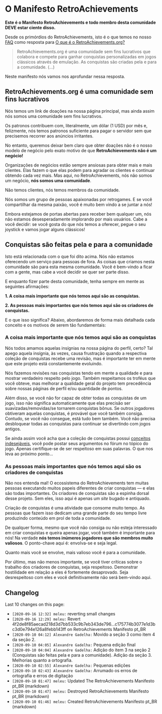 # O Manifesto RetroAchievements

**Este é o Manifesto RetroAchievements e todo membro desta comunidade DEVE estar ciente disso.**

Desde os primórdios do RetroAchievements, isto é o que temos no nosso [FAQ](https://docs.retroachievements.org/FAQ/) como resposta para [O que é o RetroAchievements.org?](https://docs.retroachievements.org/FAQ/#what-is-retroachievementsorg)

> RetroAchievements.org é uma comunidade sem fins lucrativos que colabora e compete para ganhar conquistas personalizadas em jogos clássicos através de emulação. As conquistas são criadas pela e para a comunidade. (...)

Neste manifesto nós vamos nos aprofundar nessa resposta.

## RetroAchievements.org é uma comunidade sem fins lucrativos

Nós temos um link de doações na nossa página principal, mas ainda assim nós somos uma comunidade sem fins lucrativos.

Os patronos contribuem com, literalmente, um dólar (1 USD) por mês e, felizmente, nós temos patronos suficiente para pagar o servidor sem que precisemos recorrer aos anúncios irritantes.

No entanto, queremos deixar bem claro que obter doações não é o nosso modelo de negócio pelo exato motivo de que **RetroAchievements não é um negócio!**

Organizações de negócios estão sempre ansiosas para obter mais e mais clientes. Elas fazem o que elas podem para agradar os clientes e continuar obtendo cada vez mais. Mas aqui, no RetroAchievements, nós não somos um negócio, **nós somos uma comunidade**.

Não temos clientes, nós temos membros da comunidade.

Nós somos um grupo de pessoas apaixonadas por retrogames. E se você compartilhar da mesma paixão, você é muito bem vindo a se juntar a nós!

Embora estejamos de portas abertas para receber bem qualquer um, nós não estamos desesperadamente implorando por mais usuários. Cabe a você decidir: se você gosta do que nós temos a oferecer, pegue o seu joystick e vamos jogar alguns clássicos!

## Conquistas são feitas pela e para a comunidade

Isto está relacionada com o que foi dito acima. Nós não estamos oferecendo um serviço para pessoas de fora. As coisas que criamos nesta comunidade são para esta mesma comunidade. Você é bem-vindo a ficar com a gente, mas cabe a você decidir se quer ser parte disso.

E enquanto fizer parte desta comunidade, tenha sempre em mente as seguintes afirmações:

**1. A coisa mais importante que nós temos aqui são as conquistas.**

**2. As pessoas mais importantes que nós temos aqui são os criadores de conquistas.**

E o que isso significa? Abaixo, abordaremos de forma mais detalhada cada conceito e os motivos de serem tão fundamentais:

### A coisa mais importante que nós temos aqui são as conquistas

Nós todos amamos aquelas insígnias na nossa página do perfil, certo? Tal apego aquela insígnia, às vezes, causa frustração quando a respectiva coleção de conquistas recebe uma revisão, mas é importante ter em mente que este projeto está constantemente evoluindo.

Nós fazemos revisões nas conquistas tendo em mente a qualidade e para mostrar verdadeiro respeito pelo jogo. Também respeitamos os troféus que você obteve, mas melhorar a qualidade geral do projeto tem precedência sobre nossas páginas de perfil e/ou quantidade de pontos.

Além disso, se você não for capaz de obter todas as conquistas de um jogo, isso não significa automaticamente que elas precisão ser suavizadas/removidas/se tornarem conquistas bônus. Se outros jogadores obtiveram aquelas conquistas, é provável que você também consiga. Contudo, se você não consegue, está tudo bem também. Você não precisa desbloquear todas as conquistas para continuar se divertindo com jogos antigos.

Se ainda assim você acha que a coleção de conquistas possui [conceitos indesejáveis](https://docs.retroachievements.org/Developers-Code-of-Conduct/#unwelcome-concepts), você pode postar seus argumentos no fórum no tópico do jogo. Apenas certifique-se de ser respeitoso em suas palavras. O que nos leva ao próximo ponto...

### As pessoas mais importantes que nós temos aqui são os criadores de conquistas

Não nos entenda mal! O ecossistema do RetroAchievements tem muitas pessoas executando muitos papeis diferentes de criar conquistas — e elas são todas importantes. Os criadores de conquistas são a espinha dorsal desse projeto. Sem eles, isso aqui é apenas um _site_ bugado e antiquado.

Criação de conquistas é uma atividade que consome muito tempo. As pessoas que fazem isso dedicam uma grande parte do seu tempo livre produzindo conteúdo em prol de toda a comunidade.

De qualquer forma, mesmo que você não consiga ou não esteja interessado em criar conquistas e queira apenas jogar, você também é importante para nós! Na verdade **nós temos inúmeros jogadores que são membros muito valiosos**. O ponto-chave aqui é: envolva-se e seja legal.

Quanto mais você se envolve, mais valioso você é para a comunidade.

Por último, mas não menos importante, se você tiver críticas sobre o trabalho dos criadores de conquistas, seja respeitoso. Demonstrar hostilidade em relação a eles é fortemente desaprovado. Seja desrespeitoso com eles e você definitivamente não será bem-vindo aqui.



## Changelog

Last 10 changes on this page:

- `[2020-09-16 12:32] meleu:` reverting small changes
- `[2020-09-16 12:29] meleu:` Revert 4f2de8f85aecad218d3d7bb533c9b7eb343de796...c175774b3077e1d3bc3d0e794e126a8febb143ff on RetroAchievements Manifesto pt_BR
- `[2020-09-10 04:12] Alexandre Gadelha:` Movido a seção 3 como item 4 da seção 2.
- `[2020-09-10 04:05] Alexandre Gadelha:` Pequena edição final
- `[2020-09-10 04:04] Alexandre Gadelha:` Adição do item 3 na seção 2 (Conquistas são feitas pela e para a comunidade). Adição da seção 3. Melhorias quanto a ortografia.
- `[2020-09-10 02:55] Alexandre Gadelha:` Pequenas edições
- `[2020-09-10 02:43] Alexandre Gadelha:` Arrumado os erros de ortografia e erros de digitação
- `[2020-09-10 01:47] meleu:` Updated The RetroAchievements Manifesto pt_BR (markdown)
- `[2020-09-10 01:47] meleu:` Destroyed RetroAchievements Manifesto pt_BR (markdown)
- `[2020-09-10 01:46] meleu:` Created RetroAchievements Manifesto pt_BR (markdown)